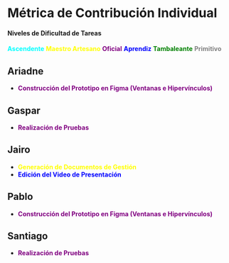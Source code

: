 # Métrica de Contribución Individual

#### Niveles de Dificultad de Tareas

<span style="color:cyan; font-weight:bold">Ascendente</span>
<span style="color:yellow; font-weight:bold">Maestro Artesano</span>
<span style="color:purple; font-weight:bold">Oficial</span>
<span style="color:blue; font-weight:bold">Aprendiz</span>
<span style="color:green; font-weight:bold">Tambaleante</span>
<span style="color:grey; font-weight:bold">Primitivo</span>

## Ariadne

- <span style="color:purple; font-weight:bold">Construcción del Prototipo en Figma (Ventanas e Hipervínculos)</span>

## Gaspar

- <span style="color:purple; font-weight:bold">Realización de Pruebas</span>
## Jairo

- <span style="color:yellow; font-weight:bold">Generación de Documentos de Gestión</span>
- <span style="color:blue; font-weight:bold">Edición del Video de Presentación</span>
## Pablo

- <span style="color:purple; font-weight:bold">Construcción del Prototipo en Figma (Ventanas e Hipervínculos)</span>

## Santiago

- <span style="color:purple; font-weight:bold">Realización de Pruebas</span>
